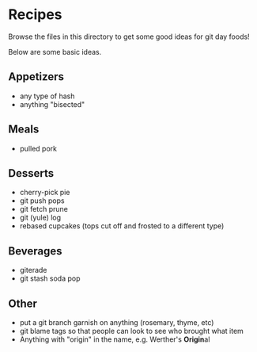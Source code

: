 # Recipes

Browse the files in this directory to get some good ideas for git day foods!

Below are some basic ideas.

## Appetizers

- any type of hash
- anything "bisected"

## Meals

- pulled pork

## Desserts

- cherry-pick pie
- git push pops
- git fetch prune
- git (yule) log
- rebased cupcakes (tops cut off and frosted to a different type)

## Beverages

- giterade
- git stash soda pop

## Other

- put a git branch garnish on anything (rosemary, thyme, etc)
- git blame tags so that people can look to see who brought what item
- Anything with "origin" in the name, e.g. Werther's **Origin**al
